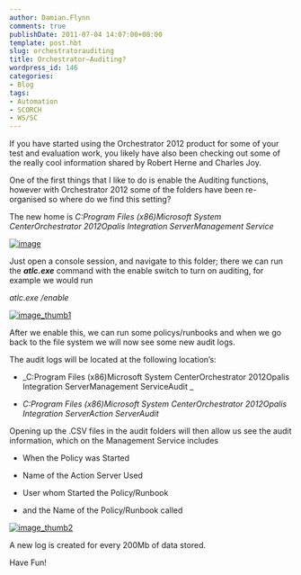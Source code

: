 ```yaml
---
author: Damian.Flynn
comments: true
publishDate: 2011-07-04 14:07:00+00:00
template: post.hbt
slug: orchestratorauditing
title: Orchestrator–Auditing?
wordpress_id: 146
categories:
- Blog
tags:
- Automation
- SCORCH
- WS/SC
---
```


If you have started using the Orchestrator 2012 product for some of your test and evaluation work, you likely have also been checking out some of the really cool information shared by Robert Herne and Charles Joy.

One of the first things that I like to do is enable the Auditing functions, however with Orchestrator 2012 some of the folders have been re-organised so where do we find this setting?

The new home is _C:Program Files (x86)Microsoft System CenterOrchestrator 2012Opalis Integration ServerManagement Service_

[![image](http://172.21.10.63:84/wp-content/uploads/2014/02/image_thumb.png)](http://172.21.10.63:84/wp-content/uploads/2014/02/image.png)

Just open a console session, and navigate to this folder; there we can run the **_atlc.exe_** command with the enable switch to turn on auditing, for example we would run

_atlc.exe /enable_

[![image_thumb1](http://172.21.10.63:84/wp-content/uploads/2014/02/image_thumb1_thumb.png)](http://172.21.10.63:84/wp-content/uploads/2014/02/image_thumb1.png)

After we enable this, we can run some policys/runbooks and when we go back to the file system we will now see some new audit logs.

The audit logs will be located at the following location’s:



	
  * _C:Program Files (x86)Microsoft System CenterOrchestrator 2012Opalis Integration ServerManagement ServiceAudit _

	
  * _C:Program Files (x86)Microsoft System CenterOrchestrator 2012Opalis Integration ServerAction ServerAudit_


Opening up the .CSV files in the audit folders will then allow us see the audit information, which on the Management Service includes

	
  * When the Policy was Started

	
  * Name of the Action Server Used

	
  * User whom Started the Policy/Runbook

	
  * and the Name of the Policy/Runbook called


[![image_thumb2](http://172.21.10.63:84/wp-content/uploads/2014/02/image_thumb2_thumb1.png)](http://172.21.10.63:84/wp-content/uploads/2014/02/image_thumb21.png)

A new log is created for every 200Mb of data stored.

Have Fun!

